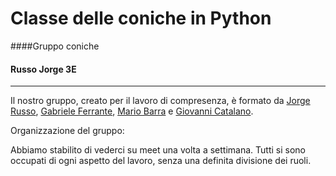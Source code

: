 # Classe delle coniche in Python

####Gruppo coniche

#### Russo Jorge 3E

---
Il nostro gruppo, creato per il lavoro di compresenza, è formato da [Jorge Russo](https://github.com/Jo-333), [Gabriele Ferrante](http://github.com/GabrieleFerrante/ferrantePy), [Mario Barra](https://github.com/MarioBarra114/Barra.Py) e [Giovanni Catalano](https://github.com/giovannicatalano).

Organizzazione del gruppo:

Abbiamo stabilito di vederci su meet una volta a settimana. Tutti si sono occupati di ogni aspetto del lavoro, senza una definita divisione dei ruoli.
